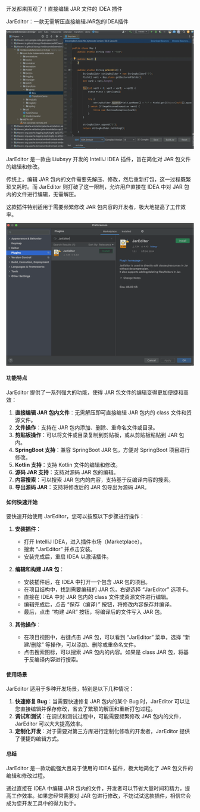 开发都来围观了！直接编辑 JAR 文件的 IDEA 插件

JarEditor：一款无需解压直接编辑JAR包的IDEA插件

![](image.png)

JarEditor 是一款由 Liubsyy 开发的 IntelliJ IDEA 插件，旨在简化对 JAR 包文件的编辑和修改。

传统上，编辑 JAR 包内的文件需要先解压、修改，然后重新打包，这一过程既繁琐又耗时。而 JarEditor 则打破了这一限制，允许用户直接在 IDEA 中对 JAR 包内的文件进行编辑，无需解压。

这款插件特别适用于需要频繁修改 JAR 包内容的开发者，极大地提高了工作效率。

![](image-1.png)

#### 功能特点

JarEditor 提供了一系列强大的功能，使得 JAR 包文件的编辑变得更加便捷和高效：

1. **直接编辑 JAR 包内文件**：无需解压即可直接编辑 JAR 包内的 class 文件和资源文件。
2. **文件操作**：支持在 JAR 包内添加、删除、重命名文件或目录。
3. **剪贴板操作**：可以将文件或目录复制到剪贴板，或从剪贴板粘贴到 JAR 包内。
4. **SpringBoot 支持**：兼容 SpringBoot JAR 包，方便对 SpringBoot 项目进行修改。
5. **Kotlin 支持**：支持 Kotlin 文件的编辑和修改。
6. **源码 JAR 支持**：支持对源码 JAR 包的编辑。
7. **内容搜索**：可以搜索 JAR 包内的内容，支持基于反编译内容的搜索。
8. **导出源码 JAR**：支持将修改后的 JAR 包导出为源码 JAR。

#### 如何快速开始

要快速开始使用 JarEditor，您可以按照以下步骤进行操作：

1. **安装插件**：
   - 打开 IntelliJ IDEA，进入插件市场（Marketplace）。
   - 搜索 “JarEditor” 并点击安装。
   - 安装完成后，重启 IDEA 以激活插件。

2. **编辑和构建 JAR 包**：
   - 安装插件后，在 IDEA 中打开一个包含 JAR 包的项目。
   - 在项目结构中，找到需要编辑的 JAR 包，右键选择 “JarEditor” 选项卡。
   - 直接在 IDEA 中对 JAR 包内的 class 文件或资源文件进行编辑。
   - 编辑完成后，点击 “保存（编译）” 按钮，将修改内容保存并编译。
   - 最后，点击 “构建 JAR” 按钮，将编译后的文件写入 JAR 包。

3. **其他操作**：
   - 在项目视图中，右键点击 JAR 包，可以看到 “JarEditor” 菜单，选择 “新建/删除” 等操作，可以添加、删除或重命名文件。
   - 点击搜索图标，可以搜索 JAR 包内的内容。如果是 class JAR 包，将基于反编译内容进行搜索。

#### 使用场景

JarEditor 适用于多种开发场景，特别是以下几种情况：

1. **快速修复 Bug**：当需要快速修复 JAR 包内的某个 Bug 时，JarEditor 可以让您直接编辑并保存修改，省去了繁琐的解压和重新打包过程。
2. **调试和测试**：在调试和测试过程中，可能需要频繁修改 JAR 包内的文件，JarEditor 可以大大提高效率。
3. **定制化开发**：对于需要对第三方库进行定制化修改的开发者，JarEditor 提供了便捷的编辑方式。

#### 总结

JarEditor 是一款功能强大且易于使用的 IDEA 插件，极大地简化了 JAR 包文件的编辑和修改过程。

通过直接在 IDEA 中编辑 JAR 包内的文件，开发者可以节省大量时间和精力，提高工作效率。如果您经常需要对 JAR 包进行修改，不妨试试这款插件，相信它会成为您开发工具中的得力助手。

